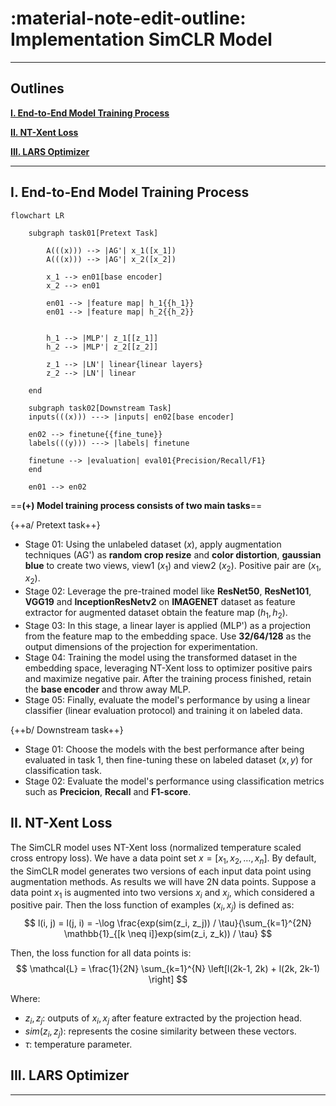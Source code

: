 # :material-note-edit-outline: Implementation SimCLR Model
---

## Outlines

[**I. End-to-End Model Training Process**](#1-end-to-end-model-training-process)

[**II. NT-Xent Loss**](#ii-nt-xent-loss)

[**III. LARS Optimizer**](#iii-lars-optimizer)

---
## I. End-to-End Model Training Process

``` mermaid
flowchart LR

    subgraph task01[Pretext Task]

        A(((x))) --> |AG'| x_1([x_1])
        A(((x))) --> |AG'| x_2([x_2])

        x_1 --> en01[base encoder]
        x_2 --> en01

        en01 --> |feature map| h_1{{h_1}}
        en01 --> |feature map| h_2{{h_2}}

    
        h_1 --> |MLP'| z_1[[z_1]]
        h_2 --> |MLP'| z_2[[z_2]]

        z_1 --> |LN'| linear{linear layers}
        z_2 --> |LN'| linear

    end

    subgraph task02[Downstream Task]
    inputs(((x))) ---> |inputs| en02[base encoder]

    en02 --> finetune{{fine_tune}}
    labels(((y))) ---> |labels| finetune

    finetune --> |evaluation| eval01{Precision/Recall/F1}
    end

    en01 --> en02
```

==**(+) Model training process consists of two main tasks**==

{++a/ Pretext task++}

* Stage 01: Using the unlabeled dataset ($x$), apply augmentation techniques (AG') as **random crop resize** and **color distortion**, **gaussian blue** to create two views, view1 ($x_1$) and view2 ($x_2$). Positive pair are $(x_1, x_2)$.
* Stage 02: Leverage the pre-trained model like **ResNet50**, **ResNet101**, **VGG19** and **InceptionResNetv2** on **IMAGENET** dataset as feature extractor for augmented dataset obtain the feature map $(h_1, h_2)$. 
* Stage 03: In this stage, a linear layer is applied (MLP') as a projection from the feature map to the embedding space. Use **32/64/128** as the output dimensions of the projection for experimentation.
* Stage 04: Training the model using the transformed dataset in the embedding space, leveraging NT-Xent loss to optimizer positive pairs and maximize negative pair. After the training process finished, retain the **base encoder** and throw away MLP.
* Stage 05: Finally, evaluate the model's performance by using a linear classifier (linear evaluation protocol) and training it on labeled data.

{++b/ Downstream task++}

* Stage 01: Choose the models with the best performance after being evaluated in task 1, then fine-tuning these on labeled dataset ($x, y$) for classification task.
* Stage 02: Evaluate the model's performance using classification metrics such as **Precicion**, **Recall** and **F1-score**. 


## II. NT-Xent Loss

The SimCLR model uses NT-Xent loss (normalized temperature scaled cross entropy loss). We have a data point set $x = [x_1, x_2,\dots, x_n]$. By default, the SimCLR model generates two versions of each input data point using augmentation methods. As results we will have 2N data points. Suppose a data point $x_1$ is augmented into two versions $x_i$ and $x_j$, which considered a positive pair. Then the loss function of examples $(x_i, x_j)$ is defined as:
$$
l(i, j) = l(j, i) = -\log \frac{exp(sim(z_i, z_j)) / \tau}{\sum_{k=1}^{2N} \mathbb{1}_{[k \neq i]}exp(sim(z_i, z_k)) / \tau}
$$

Then, the loss function for all data points is:
$$
\mathcal{L} = \frac{1}{2N} \sum_{k=1}^{N} \left[l(2k-1, 2k) + l(2k, 2k-1) \right]
$$

Where:

- $z_i, z_j$: outputs of $x_i, x_j$ after feature extracted by the projection head.
- $sim(z_i, z_j)$: represents the cosine similarity between these vectors.
- $\tau$: temperature parameter.


## III. LARS Optimizer

---
<br>